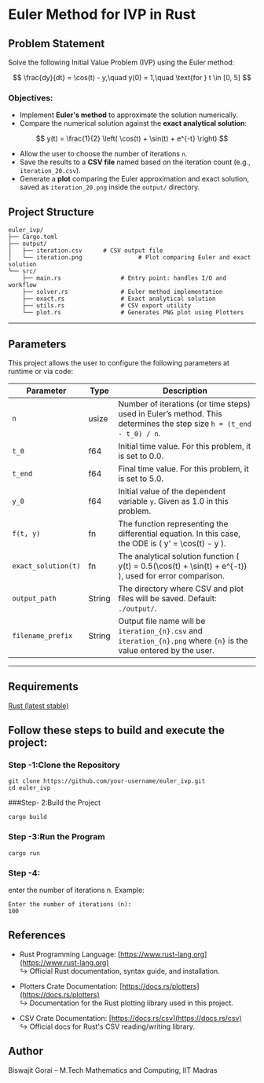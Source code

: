 # Euler Method for IVP in Rust
## Problem Statement
Solve the following Initial Value Problem (IVP) using the Euler method:
```math


\frac{dy}{dt} = \cos(t) - y,\quad y(0) = 1,\quad \text{for } t \in [0, 5]

```
###  Objectives:
- Implement **Euler's method** to approximate the solution numerically.
- Compare the numerical solution against the **exact analytical solution**:
```math

y(t) = \frac{1}{2} \left( \cos(t) + \sin(t) + e^{-t} \right)

```
- Allow the user to choose the number of iterations `n`.
- Save the results to a **CSV file** named based on the iteration count (e.g., `iteration_20.csv`).
- Generate a **plot** comparing the Euler approximation and exact solution, saved as `iteration_20.png` inside the `output/` directory.


## Project Structure

```
euler_ivp/
├── Cargo.toml
├── output/
│   ├── iteration.csv      # CSV output file
│   └── iteration.png                # Plot comparing Euler and exact solution
└── src/
    ├── main.rs                 # Entry point: handles I/O and workflow
    ├── solver.rs               # Euler method implementation
    ├── exact.rs                # Exact analytical solution
    ├── utils.rs                # CSV export utility
    └── plot.rs                 # Generates PNG plot using Plotters
```

---

## Parameters

This project allows the user to configure the following parameters at runtime or via code:

| Parameter | Type   | Description |
|-----------|--------|-------------|
| `n`       | usize  | Number of iterations (or time steps) used in Euler’s method. This determines the step size `h = (t_end - t_0) / n`. |
| `t_0`     | f64    | Initial time value. For this problem, it is set to 0.0. |
| `t_end`   | f64    | Final time value. For this problem, it is set to 5.0. |
| `y_0`     | f64    | Initial value of the dependent variable `y`. Given as 1.0 in this problem. |
| `f(t, y)` | fn     | The function representing the differential equation. In this case, the ODE is \( y' = \cos(t) - y \). |
| `exact_solution(t)` | fn | The analytical solution function \( y(t) = 0.5(\cos(t) + \sin(t) + e^{-t}) \), used for error comparison. |
| `output_path` | String | The directory where CSV and plot files will be saved. Default: `./output/`. |
| `filename_prefix` | String | Output file name will be `iteration_{n}.csv` and `iteration_{n}.png` where `{n}` is the value entered by the user. |

----

## Requirements
[Rust (latest stable)](https://www.rust-lang.org/tools/install)


##  Follow these steps to build and execute the project:
### Step -1:Clone the Repository
```
git clone https://github.com/your-username/euler_ivp.git
cd euler_ivp
```
###Step- 2:Build the Project
```
cargo build
```
### Step -3:Run the Program
```
cargo run
```
### Step -4:
 enter the number of iterations n. Example:
 ```
 Enter the number of iterations (n):
100
```
## References


- Rust Programming Language: [https://www.rust-lang.org](https://www.rust-lang.org)  
  ↪ Official Rust documentation, syntax guide, and installation.

- Plotters Crate Documentation: [https://docs.rs/plotters](https://docs.rs/plotters)  
  ↪ Documentation for the Rust plotting library used in this project.

- CSV Crate Documentation: [https://docs.rs/csv](https://docs.rs/csv)  
  ↪ Official docs for Rust's CSV reading/writing library.



## Author
Biswajit Gorai – M.Tech Mathematics and Computing, IIT Madras
